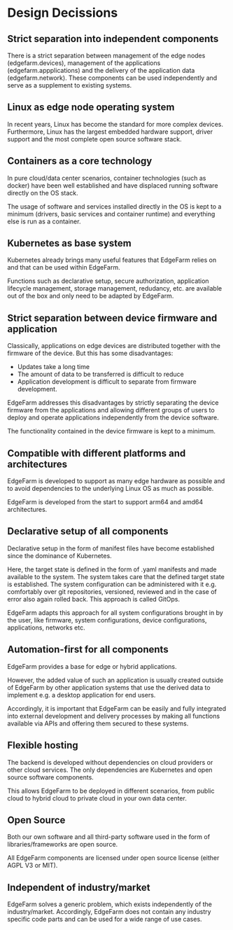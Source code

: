 # Design Decissions

## Strict separation into independent components

There is a strict separation between management of the edge nodes (edgefarm.devices), management of the applications (edgefarm.appplications) and the delivery of the application data (edgefarm.network).
These components can be used independently and serve as a supplement to existing systems.

## Linux as edge node operating system

In recent years, Linux has become the standard for more complex devices.
Furthermore, Linux has the largest embedded hardware support, driver support and the most complete open source software stack.

## Containers as a core technology

In pure cloud/data center scenarios, container technologies (such as docker) have been well established and have displaced running software directly on the OS stack.

The usage of software and services installed directly in the OS is kept to a minimum (drivers, basic services and container runtime) and everything else is run as a container.

## Kubernetes as base system

Kubernetes already brings many useful features that EdgeFarm relies on and that can be used within EdgeFarm.

Functions such as declarative setup, secure authorization, application lifecycle management, storage management, redudancy, etc. are available out of the box and only need to be adapted by EdgeFarm.

## Strict separation between device firmware and application

Classically, applications on edge devices are distributed together with the firmware of the device. But this has some disadvantages:

* Updates take a long time
* The amount of data to be transferred is difficult to reduce
* Application development is difficult to separate from firmware development.

EdgeFarm addresses this disadvantages by strictly separating the device firmware from the applications and allowing different groups of users to deploy and operate applications independently from the device software.

The functionality contained in the device firmware is kept to a minimum.

## Compatible with different platforms and architectures

EdgeFarm is developed to support as many edge hardware as possible and to avoid dependencies to the underlying Linux OS as much as possible.

EdgeFarm is developed from the start to support arm64 and amd64 architectures.

## Declarative setup of all components

Declarative setup in the form of manifest files have become established since the dominance of Kubernetes.

Here, the target state is defined in the form of .yaml manifests and made available to the system. The system takes care that the defined target state is established. The system configuration can be administered with it e.g. comfortably over git repositories, versioned, reviewed and in the case of error also again rolled back. This approach is called GitOps.

EdgeFarm adapts this approach for all system configurations brought in by the user, like firmware, system configurations, device configurations, applications, networks etc.

## Automation-first for all components

EdgeFarm provides a base for edge or hybrid applications.

However, the added value of such an application is usually created outside of EdgeFarm by other application systems that use the derived data to implement e.g. a desktop application for end users.

Accordingly, it is important that EdgeFarm can be easily and fully integrated into external development and delivery processes by making all functions available via APIs and offering them secured to these systems.

## Flexible hosting

The backend is developed without dependencies on cloud providers or other cloud services. The only dependencies are Kubernetes and open source software components.

This allows EdgeFarm to be deployed in different scenarios, from public cloud to hybrid cloud to private cloud in your own data center.

## Open Source

Both our own software and all third-party software used in the form of
libraries/frameworks are open source.

All EdgeFarm components are licensed under open source license (either AGPL V3 or MIT).

## Independent of industry/market

EdgeFarm solves a generic problem, which exists independently of the industry/market.
Accordingly, EdgeFarm does not contain any industry specific code parts and can be used for a wide range of use cases.
